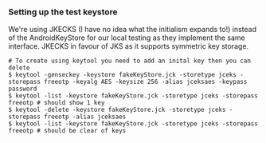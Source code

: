 ### Setting up the test keystore

We're using JKECKS (I have no idea what the initialism expands to!) instead of the AndroidKeyStore for our local testing as they implement the same interface.
JKECKS in favour of JKS as it supports symmetric key storage.

```
# To create using keytool you need to add an inital key then you can delete
$ keytool -genseckey -keystore fakeKeyStore.jck -storetype jceks -storepass freeotp -keyalg AES -keysize 256 -alias jceksaes -keypass password 
$ keytool -list -keystore fakeKeyStore.jck -storetype jceks -storepass freeotp # should show 1 key
$ keytool -delete -keystore fakeKeyStore.jck -storetype jceks -storepass freeotp -alias jceksaes
$ keytool -list -keystore fakeKeyStore.jck -storetype jceks -storepass freeotp # should be clear of keys
```

